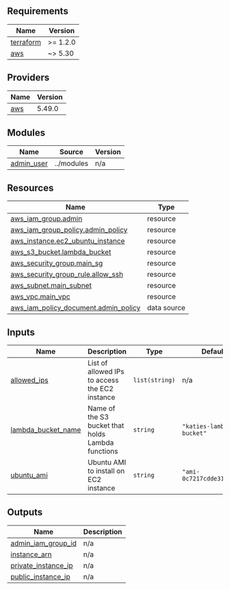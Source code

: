 <!-- BEGIN_TF_DOCS -->
## Requirements

| Name | Version |
|------|---------|
| <a name="requirement_terraform"></a> [terraform](#requirement\_terraform) | >= 1.2.0 |
| <a name="requirement_aws"></a> [aws](#requirement\_aws) | ~> 5.30 |

## Providers

| Name | Version |
|------|---------|
| <a name="provider_aws"></a> [aws](#provider\_aws) | 5.49.0 |

## Modules

| Name | Source | Version |
|------|--------|---------|
| <a name="module_admin_user"></a> [admin\_user](#module\_admin\_user) | ../modules | n/a |

## Resources

| Name | Type |
|------|------|
| [aws_iam_group.admin](https://registry.terraform.io/providers/hashicorp/aws/latest/docs/resources/iam_group) | resource |
| [aws_iam_group_policy.admin_policy](https://registry.terraform.io/providers/hashicorp/aws/latest/docs/resources/iam_group_policy) | resource |
| [aws_instance.ec2_ubuntu_instance](https://registry.terraform.io/providers/hashicorp/aws/latest/docs/resources/instance) | resource |
| [aws_s3_bucket.lambda_bucket](https://registry.terraform.io/providers/hashicorp/aws/latest/docs/resources/s3_bucket) | resource |
| [aws_security_group.main_sg](https://registry.terraform.io/providers/hashicorp/aws/latest/docs/resources/security_group) | resource |
| [aws_security_group_rule.allow_ssh](https://registry.terraform.io/providers/hashicorp/aws/latest/docs/resources/security_group_rule) | resource |
| [aws_subnet.main_subnet](https://registry.terraform.io/providers/hashicorp/aws/latest/docs/resources/subnet) | resource |
| [aws_vpc.main_vpc](https://registry.terraform.io/providers/hashicorp/aws/latest/docs/resources/vpc) | resource |
| [aws_iam_policy_document.admin_policy](https://registry.terraform.io/providers/hashicorp/aws/latest/docs/data-sources/iam_policy_document) | data source |

## Inputs

| Name | Description | Type | Default | Required |
|------|-------------|------|---------|:--------:|
| <a name="input_allowed_ips"></a> [allowed\_ips](#input\_allowed\_ips) | List of allowed IPs to access the EC2 instance | `list(string)` | n/a | yes |
| <a name="input_lambda_bucket_name"></a> [lambda\_bucket\_name](#input\_lambda\_bucket\_name) | Name of the S3 bucket that holds Lambda functions | `string` | `"katies-lambda-bucket"` | no |
| <a name="input_ubuntu_ami"></a> [ubuntu\_ami](#input\_ubuntu\_ami) | Ubuntu AMI to install on EC2 instance | `string` | `"ami-0c7217cdde317cfec"` | no |

## Outputs

| Name | Description |
|------|-------------|
| <a name="output_admin_iam_group_id"></a> [admin\_iam\_group\_id](#output\_admin\_iam\_group\_id) | n/a |
| <a name="output_instance_arn"></a> [instance\_arn](#output\_instance\_arn) | n/a |
| <a name="output_private_instance_ip"></a> [private\_instance\_ip](#output\_private\_instance\_ip) | n/a |
| <a name="output_public_instance_ip"></a> [public\_instance\_ip](#output\_public\_instance\_ip) | n/a |
<!-- END_TF_DOCS -->